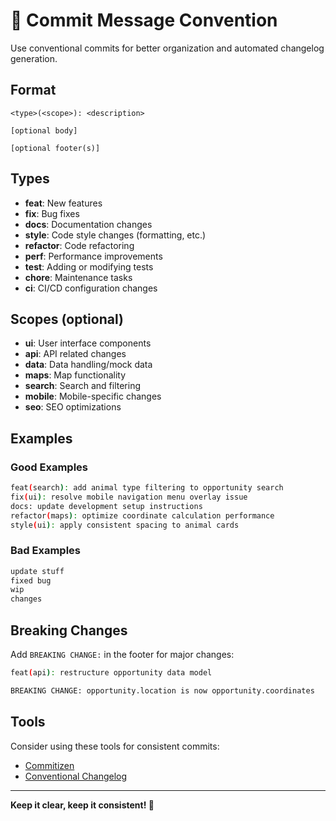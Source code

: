 # 📝 Commit Message Convention

Use conventional commits for better organization and automated changelog generation.

## Format
```
<type>(<scope>): <description>

[optional body]

[optional footer(s)]
```

## Types
- **feat**: New features
- **fix**: Bug fixes  
- **docs**: Documentation changes
- **style**: Code style changes (formatting, etc.)
- **refactor**: Code refactoring
- **perf**: Performance improvements
- **test**: Adding or modifying tests
- **chore**: Maintenance tasks
- **ci**: CI/CD configuration changes

## Scopes (optional)
- **ui**: User interface components
- **api**: API related changes
- **data**: Data handling/mock data
- **maps**: Map functionality
- **search**: Search and filtering
- **mobile**: Mobile-specific changes
- **seo**: SEO optimizations

## Examples

### Good Examples
```bash
feat(search): add animal type filtering to opportunity search
fix(ui): resolve mobile navigation menu overlay issue
docs: update development setup instructions
refactor(maps): optimize coordinate calculation performance
style(ui): apply consistent spacing to animal cards
```

### Bad Examples
```bash
update stuff
fixed bug
wip
changes
```

## Breaking Changes
Add `BREAKING CHANGE:` in the footer for major changes:

```bash
feat(api): restructure opportunity data model

BREAKING CHANGE: opportunity.location is now opportunity.coordinates
```

## Tools
Consider using these tools for consistent commits:
- [Commitizen](https://github.com/commitizen/cz-cli)
- [Conventional Changelog](https://github.com/conventional-changelog/conventional-changelog)

---

**Keep it clear, keep it consistent! 🎯**
